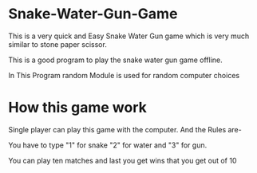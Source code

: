 # Snake-Water-Gun-Game
This is a very quick and Easy Snake Water Gun game which is very much similar to stone paper scissor.

This is a good program to play the snake water gun game offline.

In This Program random Module is used for random computer choices

# How this game work
Single player can play this game with the computer.
And the Rules are-

You have to type "1" for snake "2" for water and "3" for gun.

You can play ten matches and last you get wins that you get out of 10
